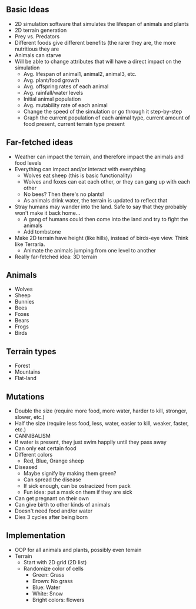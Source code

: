## Basic Ideas

- 2D simulation software that simulates the lifespan of animals and plants
- 2D terrain generation
- Prey vs. Predators
- Different foods give different benefits (the rarer they are, the more nutritious they are
- Animals can starve
- Will be able to change attributes that will have a direct impact on the simulation
  - Avg. lifespan of animal1, animal2, animal3, etc.
  - Avg. plant/food growth
  - Avg. offspring rates of each animal
  - Avg. rainfall/water levels
  - Initial animal population
  - Avg. mutability rate of each animal
  - Change the speed of the simulation or go through it step-by-step
  - Graph the current population of each animal type, current amount of food present, current terrain type present
  
## Far-fetched ideas

  - Weather can impact the terrain, and therefore impact the animals and food levels
  - Everything can impact and/or interact with everything 
    - Wolves eat sheep (this is basic functionality)
    - Wolves and foxes can eat each other, or they can gang up with each other 
    - No bees? Then there's no plants!
    - As animals drink water, the terrain is updated to reflect that 
  - Stray humans may wander into the land. Safe to say that they probably won't make it back home...
    - A gang of humans could then come into the land and try to fight the animals 
    - Add tombstone 
  - Make 2D terrain have height (like hills), instead of birds-eye view. Think like Terraria.
    - Animate the animals jumping from one level to another 
  - Really far-fetched idea: 3D terrain 

## Animals

- Wolves
- Sheep
- Bunnies
- Bees
- Foxes
- Bears
- Frogs
- Birds

## Terrain types

- Forest
- Mountains
- Flat-land

## Mutations

- Double the size (require more food, more water, harder to kill, stronger, slower, etc.)
- Half the size (require less food, less, water, easier to kill, weaker, faster, etc.)
- CANNIBALISM
- If water is present, they just swim happily until they pass away
- Can only eat certain food
- Different colors
  - Red, Blue, Orange sheep
- Diseased
  - Maybe signify by making them green?
  - Can spread the disease
  - If sick enough, can be ostracized from pack
  - Fun idea: put a mask on them if they are sick
- Can get pregnant on their own 
- Can give birth to other kinds of animals 
- Doesn't need food and/or water
- Dies 3 cycles after being born 
 
## Implementation

- OOP for all animals and plants, possibly even terrain
- Terrain
  - Start with 2D grid (2D list)
  - Randomize color of cells 
    - Green: Grass
    - Brown: No grass
    - Blue: Water
    - White: Snow
    - Bright colors: flowers
    
